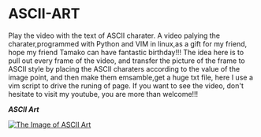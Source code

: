 # ASCII-ART
Play the video with the text of ASCII charater. A video palying the charater,programmed with Python and VIM in linux,as a gift for my friend, hope my friend Tamako can have fantastic birthday!!!
The idea here is to pull out every frame of the video, and transfer the picture of the frame to ASCII style by placing the ASCII charaters according to the value of the image point, and then make them emsamble,get a huge txt file, here I use a vim script to drive the runing of page.
If you want to see the video, don't hesitate to visit my youtube, you are more than welcome!!!  

***ASCII Art***      

[![The Image of ASCII Art](https://github.com/kyle662606957/ASCII-ART/blob/master/For%20Tamako.PNG)](https://youtu.be/IxP5-jsdCeY)

